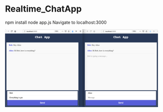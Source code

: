 # Realtime_ChatApp
npm install
node app.js
Navigate to localhost:3000

![Chatapp Pic](https://github.com/abdelfattah10/Realtime_ChatApp/blob/master/chatPic.png)
